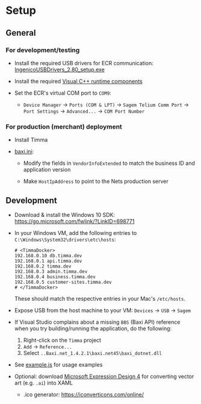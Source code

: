 # Setup

## General

### For development/testing

* Install the required USB drivers for ECR communication: [IngenicoUSBDrivers_2.80_setup.exe](./IngenicoUSBDrivers_2.80/)

* Install the required [Visual C++ runtime components](https://www.microsoft.com/en-us/download/details.aspx?id=40784)

* Set the ECR's virtual COM port to `COM9`:

  * `Device Manager` -> `Ports (COM & LPT)` -> `Sagem Telium Comm Port` -> `Port Settings` -> `Advanced...` -> `COM Port Number`

### For production (merchant) deployment

  * Install Timma

  * [baxi.ini](app/baxi.ini):

    * Modify the fields in `VendorInfoExtended` to match the business ID and application version

    * Make `HostIpAddress` to point to the Nets production server

## Development

* Download & install the Windows 10 SDK: https://go.microsoft.com/fwlink/?LinkID=698771

* In your Windows VM, add the following entries to `C:\Windows\System32\drivers\etc\hosts`:

    ```
    # <TimmaDocker>
    192.168.0.10 db.timma.dev
    192.168.0.1 api.timma.dev
    192.168.0.2 timma.dev
    192.168.0.3 admin.timma.dev
    192.168.0.4 business.timma.dev
    192.168.0.5 customer-sites.timma.dev
    # </TimmaDocker>
    ```

  These should match the respective entries in your Mac's `/etc/hosts`.

* Expose USB from the host machine to your VM: `Devices` -> `USB` -> `Sagem`

* If Visual Studio complains about a missing `BBS` (Baxi API) reference when you try building/running the application, do the following:

  1. Right-click on the `Timma` project
  2. `Add` -> `Reference...`
  3. Select `..Baxi.net_1.4.2.1\baxi.net45\baxi_dotnet.dll`

* See [example.js](./example.js) for usage examples

* Optional: download [Microsoft Expression Design 4](https://www.microsoft.com/en-us/download/details.aspx?id=36180) for converting vector art (e.g. `.ai`) into XAML

  * .ico generator: https://iconverticons.com/online/
